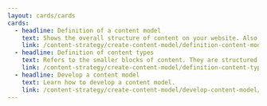 ```yaml
---
layout: cards/cards
cards:
  - headline: Definition of a content model
    text: Shows the overall structure of content on your website. Also shows the relationship between the different types of content.
    link: /content-strategy/create-content-model/definition-content-model/
  - headline: Definition of content types
    text: Refers to the smaller blocks of content. They are structured pieces of information, each with their own unique values.
    link: /content-strategy/create-content-model/definition-content-types/
  - headline: Develop a content model
    text: Learn how to develop a content model.
    link: /content-strategy/create-content-model/develop-content-model/
---
```


